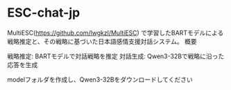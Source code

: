 # ESC-chat-jp

MultiESC(https://github.com/lwgkzl/MultiESC)
で学習したBARTモデルによる戦略推定と、その戦略に基づいた日本語感情支援対話システム。
概要

戦略推定: BARTモデルで対話戦略を推定
対話生成: Qwen3-32Bで戦略に沿った応答を生成

modelフォルダを作成し、Qwen3-32Bをダウンロードしてください
